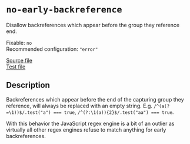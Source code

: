 # `no-early-backreference`

Disallow backreferences which appear before the group they reference end.

Fixable: `no` <br> Recommended configuration: `"error"`

[Source file](https://github.com/RunDevelopment/eslint-plugin-clean-regex/blob/master/lib/rules/no-early-backreference.js) <br> [Test file](https://github.com/RunDevelopment/eslint-plugin-clean-regex/blob/master/test/lib/rules/no-early-backreference.js)


## Description

Backreferences which appear before the end of the capturing group they reference, will always be replaced with an empty string. E.g. `/^(a(?=\1))$/.test("a") === true`, `/^(?:\1(a)){2}$/.test("aa") === true`.

With this behavior the JavaScript regex engine is a bit of an outlier as virtually all other regex engines refuse to
match anything for early backreferences.
